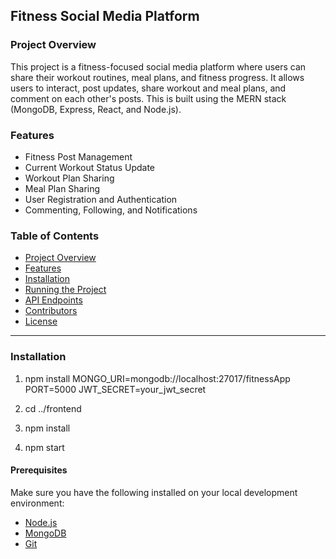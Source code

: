 ## Fitness Social Media Platform

### Project Overview
This project is a fitness-focused social media platform where users can share their workout routines, meal plans, and fitness progress. It allows users to interact, post updates, share workout and meal plans, and comment on each other's posts. This is built using the MERN stack (MongoDB, Express, React, and Node.js).

### Features
- Fitness Post Management
- Current Workout Status Update
- Workout Plan Sharing
- Meal Plan Sharing
- User Registration and Authentication
- Commenting, Following, and Notifications

### Table of Contents
- [Project Overview](#project-overview)
- [Features](#features)
- [Installation](#installation)
- [Running the Project](#running-the-project)
- [API Endpoints](#api-endpoints)
- [Contributors](#contributors)
- [License](#license)

---

### Installation
1. npm install
MONGO_URI=mongodb://localhost:27017/fitnessApp
PORT=5000
JWT_SECRET=your_jwt_secret

3. cd ../frontend
   
4. npm install

5. npm start


#### Prerequisites
Make sure you have the following installed on your local development environment:
- [Node.js](https://nodejs.org/)
- [MongoDB](https://www.mongodb.com/)
- [Git](https://git-scm.com/)





 


